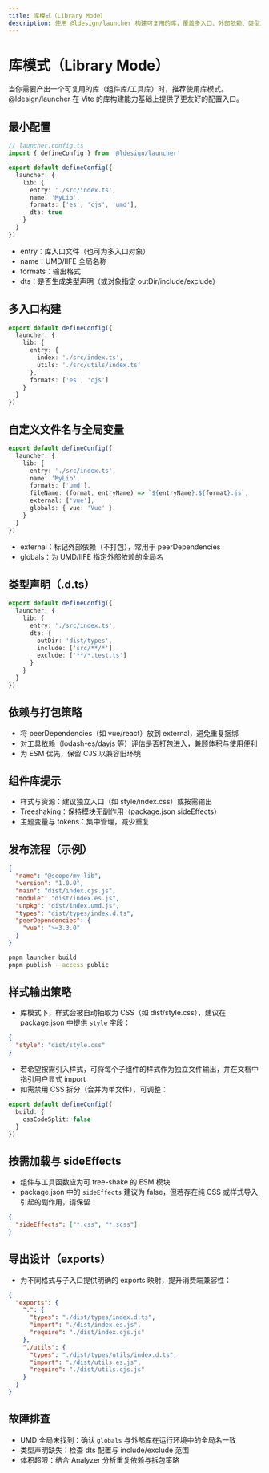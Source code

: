 ```yaml
---
title: 库模式（Library Mode）
description: 使用 @ldesign/launcher 构建可复用的库，覆盖多入口、外部依赖、类型声明与发布
---
```


# 库模式（Library Mode）

当你需要产出一个可复用的库（组件库/工具库）时，推荐使用库模式。@ldesign/launcher 在 Vite 的库构建能力基础上提供了更友好的配置入口。

## 最小配置

```ts path=null start=null
// launcher.config.ts
import { defineConfig } from '@ldesign/launcher'

export default defineConfig({
  launcher: {
    lib: {
      entry: './src/index.ts',
      name: 'MyLib',
      formats: ['es', 'cjs', 'umd'],
      dts: true
    }
  }
})
```

- entry：库入口文件（也可为多入口对象）
- name：UMD/IIFE 全局名称
- formats：输出格式
- dts：是否生成类型声明（或对象指定 outDir/include/exclude）

## 多入口构建

```ts path=null start=null
export default defineConfig({
  launcher: {
    lib: {
      entry: {
        index: './src/index.ts',
        utils: './src/utils/index.ts'
      },
      formats: ['es', 'cjs']
    }
  }
})
```

## 自定义文件名与全局变量

```ts path=null start=null
export default defineConfig({
  launcher: {
    lib: {
      entry: './src/index.ts',
      name: 'MyLib',
      formats: ['umd'],
      fileName: (format, entryName) => `${entryName}.${format}.js`,
      external: ['vue'],
      globals: { vue: 'Vue' }
    }
  }
})
```

- external：标记外部依赖（不打包），常用于 peerDependencies
- globals：为 UMD/IIFE 指定外部依赖的全局名

## 类型声明（.d.ts）

```ts path=null start=null
export default defineConfig({
  launcher: {
    lib: {
      entry: './src/index.ts',
      dts: {
        outDir: 'dist/types',
        include: ['src/**/*'],
        exclude: ['**/*.test.ts']
      }
    }
  }
})
```

## 依赖与打包策略

- 将 peerDependencies（如 vue/react）放到 external，避免重复捆绑
- 对工具依赖（lodash-es/dayjs 等）评估是否打包进入，兼顾体积与使用便利
- 为 ESM 优先，保留 CJS 以兼容旧环境

## 组件库提示

- 样式与资源：建议独立入口（如 style/index.css）或按需输出
- Treeshaking：保持模块无副作用（package.json sideEffects）
- 主题变量与 tokens：集中管理，减少重复

## 发布流程（示例）

```json path=null start=null
{
  "name": "@scope/my-lib",
  "version": "1.0.0",
  "main": "dist/index.cjs.js",
  "module": "dist/index.es.js",
  "unpkg": "dist/index.umd.js",
  "types": "dist/types/index.d.ts",
  "peerDependencies": {
    "vue": ">=3.3.0"
  }
}
```

```bash path=null start=null
pnpm launcher build
pnpm publish --access public
```

## 样式输出策略

- 库模式下，样式会被自动抽取为 CSS（如 dist/style.css），建议在 package.json 中提供 `style` 字段：
```json path=null start=null
{
  "style": "dist/style.css"
}
```
- 若希望按需引入样式，可将每个子组件的样式作为独立文件输出，并在文档中指引用户显式 import
- 如需禁用 CSS 拆分（合并为单文件），可调整：
```ts path=null start=null
export default defineConfig({
  build: {
    cssCodeSplit: false
  }
})
```

## 按需加载与 sideEffects

- 组件与工具函数应为可 tree-shake 的 ESM 模块
- package.json 中的 `sideEffects` 建议为 false，但若存在纯 CSS 或样式导入引起的副作用，请保留：
```json path=null start=null
{
  "sideEffects": ["*.css", "*.scss"]
}
```

## 导出设计（exports）

- 为不同格式与子入口提供明确的 exports 映射，提升消费端兼容性：
```json path=null start=null
{
  "exports": {
    ".": {
      "types": "./dist/types/index.d.ts",
      "import": "./dist/index.es.js",
      "require": "./dist/index.cjs.js"
    },
    "./utils": {
      "types": "./dist/types/utils/index.d.ts",
      "import": "./dist/utils.es.js",
      "require": "./dist/utils.cjs.js"
    }
  }
}
```

## 故障排查

- UMD 全局未找到：确认 `globals` 与外部库在运行环境中的全局名一致
- 类型声明缺失：检查 dts 配置与 include/exclude 范围
- 体积超限：结合 Analyzer 分析重复依赖与拆包策略

